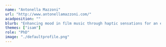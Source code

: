 ```yaml
---
name: "Antonella Mazzoni"
url: "http://www.antonellamazzoni.com/"
acadposition: ""
blurb: "Enhancing mood in film music through haptic sensations for an enriched film experience"
themes: ["isam"]
role: "PhD"
image: "./defaultprofile.png"
---
```

